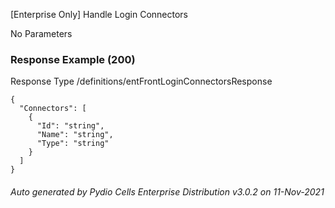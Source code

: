 






 
[Enterprise Only] Handle Login Connectors  


No Parameters



### Response Example (200)
Response Type /definitions/entFrontLoginConnectorsResponse

```
{
  "Connectors": [
    {
      "Id": "string",
      "Name": "string",
      "Type": "string"
    }
  ]
}
```




###### Auto generated by Pydio Cells Enterprise Distribution v3.0.2 on 11-Nov-2021
